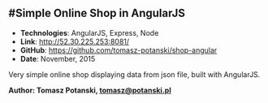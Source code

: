 #Simple Online Shop in AngularJS
---
- **Technologies**: AngularJS, Express, Node
- **Link**: http://52.30.225.253:8081/
- **GitHub**: https://github.com/tomasz-potanski/shop-angular
- **Date**: November, 2015

Very simple online shop displaying data from json file, built with AngularJS. 

**Author: Tomasz Potanski, tomasz@potanski.pl**
